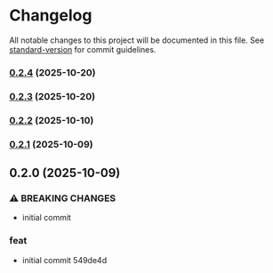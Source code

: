 # Changelog

All notable changes to this project will be documented in this file. See [standard-version](https://github.com/conventional-changelog/standard-version) for commit guidelines.

### [0.2.4](https://github.com/Blich-Studio/bs-api/compare/v0.2.3...v0.2.4) (2025-10-20)

### [0.2.3](https://github.com/Blich-Studio/bs-api/compare/v0.2.1...v0.2.3) (2025-10-20)

### [0.2.2](///compare/v0.2.1...v0.2.2) (2025-10-10)

### [0.2.1](///compare/v0.2.0...v0.2.1) (2025-10-09)

## 0.2.0 (2025-10-09)

### ⚠ BREAKING CHANGES

- initial commit

### feat

- initial commit 549de4d
